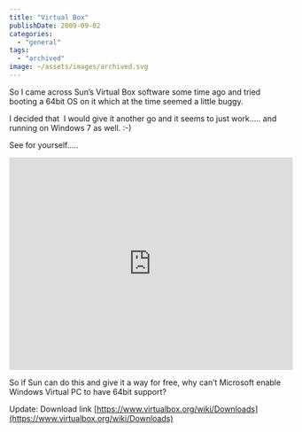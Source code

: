 ```yaml
---
title: "Virtual Box"
publishDate: 2009-09-02
categories: 
  - "general"
tags:
  - "archived"
image: ~/assets/images/archived.svg
---
```


So I came across Sun’s Virtual Box software some time ago and tried booting a 64bit OS on it which at the time seemed a little buggy.

I decided that  I would give it another go and it seems to just work….. and running on Windows 7 as well. :-)

See for yourself…..

<iframe type="text/html" frameborder="0" scrolling="no" style="overflow:hidden;" src="https://www.screencast.com/users/RamberlingGeek/folders/RG/media/bbc55840-5ee6-482d-8c20-af54a2c68a92/embed" height="384" width="512"></iframe>

So if Sun can do this and give it a way for free, why can’t Microsoft enable Windows Virtual PC to have 64bit support?

Update: Download link [https://www.virtualbox.org/wiki/Downloads](https://www.virtualbox.org/wiki/Downloads)
